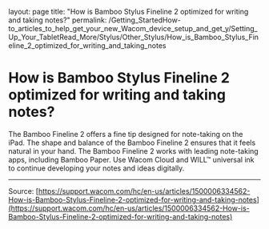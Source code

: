 layout: page
title: "How is Bamboo Stylus Fineline 2 optimized for writing and taking notes?"
permalink: /Getting_StartedHow-to_articles_to_help_get_your_new_Wacom_device_setup_and_get_y/Setting_Up_Your_TabletRead_More/Stylus/Other_Stylus/How_is_Bamboo_Stylus_Fineline_2_optimized_for_writing_and_taking_notes

# How is Bamboo Stylus Fineline 2 optimized for writing and taking notes?

The Bamboo Fineline 2 offers a fine tip designed for note-taking on the iPad. The shape and balance of the Bamboo Fineline 2 ensures that it feels natural in your hand. The Bamboo Fineline 2 works with leading note-taking apps, including Bamboo Paper. Use Wacom Cloud and WILL™ universal ink to continue developing your notes and ideas digitally.

---
Source: [https://support.wacom.com/hc/en-us/articles/1500006334562-How-is-Bamboo-Stylus-Fineline-2-optimized-for-writing-and-taking-notes](https://support.wacom.com/hc/en-us/articles/1500006334562-How-is-Bamboo-Stylus-Fineline-2-optimized-for-writing-and-taking-notes)
